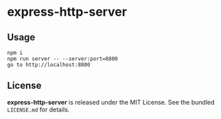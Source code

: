 # express-http-server

## Usage
```
npm i
npm run server -- --server:port=8800
go to http://localhost:8800
```

## License
**express-http-server** is released under the MIT License. See the bundled `LICENSE.md` for details.
